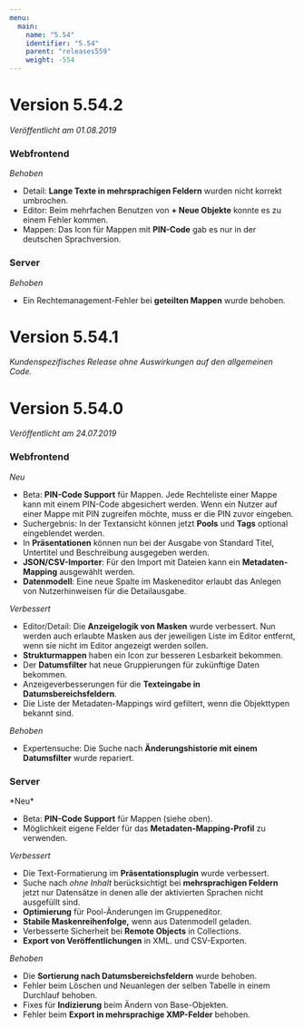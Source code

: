 ```yaml
---
menu:
  main:
    name: "5.54"
    identifier: "5.54"
    parent: "releases559"
    weight: -554
---
```


# Version 5.54.2

*Veröffentlicht am 01.08.2019*

### Webfrontend

*Behoben*

* Detail: **Lange Texte in mehrsprachigen Feldern** wurden nicht korrekt umbrochen.
* Editor: Beim mehrfachen Benutzen von **+ Neue Objekte** konnte es zu einem Fehler kommen.
* Mappen: Das Icon für Mappen mit **PIN-Code** gab es nur in der deutschen Sprachversion.

### Server

*Behoben*

* Ein Rechtemanagement-Fehler bei **geteilten Mappen** wurde behoben.

# Version 5.54.1

*Kundenspezifisches Release ohne Auswirkungen auf den allgemeinen Code.*

# Version 5.54.0

*Veröffentlicht am 24.07.2019*

### Webfrontend

*Neu*

* Beta: **PIN-Code Support** für Mappen. Jede Rechteliste einer Mappe kann mit einem PIN-Code abgesichert werden. Wenn ein Nutzer auf einer Mappe mit PIN zugreifen möchte, muss er die PIN zuvor eingeben.
* Suchergebnis: In der Textansicht können jetzt **Pools** und **Tags** optional eingeblendet werden.
* In **Präsentationen** können nun bei der Ausgabe von Standard Titel, Untertitel und Beschreibung ausgegeben werden.
* **JSON/CSV-Importer**: Für den Import mit Dateien kann ein **Metadaten-Mapping** ausgewählt werden.
* **Datenmodell**: Eine neue Spalte im Maskeneditor erlaubt das Anlegen von Nutzerhinweisen für die Detailausgabe.

*Verbessert*

* Editor/Detail: Die **Anzeigelogik von Masken** wurde verbessert. Nun werden auch erlaubte Masken aus der jeweiligen Liste im Editor entfernt, wenn sie nicht im Editor angezeigt werden sollen.
* **Strukturmappen** haben ein Icon zur besseren Lesbarkeit bekommen.
* Der **Datumsfilter** hat neue Gruppierungen für zukünftige Daten bekommen.
* Anzeigeverbesserungen für die **Texteingabe in Datumsbereichsfeldern**.
* Die Liste der Metadaten-Mappings wird gefiltert, wenn die Objekttypen bekannt sind. 

*Behoben*

* Expertensuche: Die Suche nach **Änderungshistorie mit einem Datumsfilter** wurde repariert.

<h3>Server</h3>
*Neu*

- Beta: **PIN-Code Support** für Mappen (siehe oben).
- Möglichkeit eigene Felder für das **Metadaten-Mapping-Profil** zu verwenden.

*Verbessert*

- Die Text-Formatierung im **Präsentationsplugin** wurde verbessert.
- Suche nach *ohne Inhalt* berücksichtigt bei **mehrsprachigen Feldern** jetzt nur Datensätze in denen alle der aktivierten Sprachen nicht ausgefüllt sind.
- **Optimierung** für Pool-Änderungen im Gruppeneditor.
- **Stabile Maskenreihenfolge,** wenn aus Datenmodell geladen.
- Verbesserte Sicherheit bei **Remote Objects** in Collections.
- **Export von Veröffentlichungen** in XML. und CSV-Exporten.

*Behoben*

- Die **Sortierung nach Datumsbereichsfeldern** wurde behoben.
- Fehler beim Löschen und Neuanlegen der selben Tabelle in einem Durchlauf behoben.
- Fixes für **Indizierung** beim Ändern von Base-Objekten.
- Fehler beim **Export in mehrsprachige XMP-Felder** behoben.
